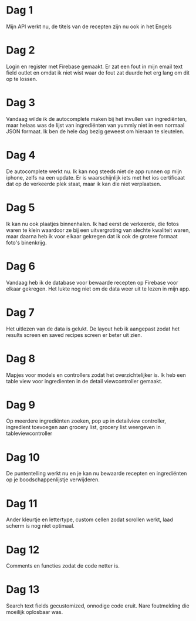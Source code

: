 # Dag 1  
Mijn  API werkt nu, de titels van de recepten zijn nu ook in het Engels  
  
# Dag 2  
Login en register met Firebase gemaakt. Er zat een fout in mijn email text field outlet en omdat ik niet wist waar de fout zat duurde het erg lang om dit op te lossen.  
  
# Dag 3  
Vandaag wilde ik de autocomplete maken bij het invullen van ingrediënten, maar helaas was de lijst van ingrediënten van yummly niet in een normaal JSON formaat. Ik ben de hele dag bezig geweest om hieraan te sleutelen.  
  
# Dag 4  
De autocomplete werkt nu. Ik kan nog steeds niet de app runnen op mijn iphone, zelfs na een update. Er is waarschijnlijk iets met het ios certificaat dat op de verkeerde plek staat, maar ik kan die niet verplaatsen.
  
# Dag 5  
Ik kan nu ook plaatjes binnenhalen. Ik had eerst de verkeerde, die fotos waren te klein waardoor ze bij een uitvergroting van slechte kwaliteit waren, maar daarna heb ik voor elkaar gekregen dat ik ook de grotere formaat foto's binenkrijg.  
  
# Dag 6  
Vandaag heb ik de database voor bewaarde recepten op Firebase voor elkaar gekregen. Het lukte nog niet om de data weer uit te lezen in mijn app.  
  
# Dag 7  
Het uitlezen van de data is gelukt. De layout heb ik aangepast zodat het results screen en saved recipes screen er beter uit zien.  
  
# Dag 8  
Mapjes voor models en controllers zodat het overzichtelijker is. Ik heb een table view voor ingredienten in de detail viewcontroller gemaakt.  
  
# Dag 9  
Op meerdere ingrediënten zoeken, pop up in detailview controller, ingredient toevoegen aan grocery list, grocery list weergeven in tableviewcontroller  
  
# Dag 10  
De puntentelling werkt nu en je kan nu bewaarde recepten en ingrediënten op je boodschappenlijstje verwijderen.  
  
# Dag 11  
Ander kleurtje en lettertype, custom cellen zodat scrollen werkt, laad scherm is nog niet optimaal.  
  
# Dag 12  
Comments en functies zodat de code netter is.  
  
# Dag 13  
Search text fields gecustomized, onnodige code eruit. Nare foutmelding die moeilijk oplosbaar was.  
